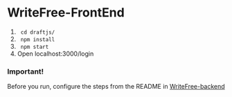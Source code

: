 # WriteFree-FrontEnd
1. ``` cd draftjs/```
2. ``` npm install```
3. ``` npm start```
4. Open localhost:3000/login

### Important!
Before you run, configure the steps from the README in [WriteFree-backend](https://github.com/ChiragAswani/WriteFree-backend)
